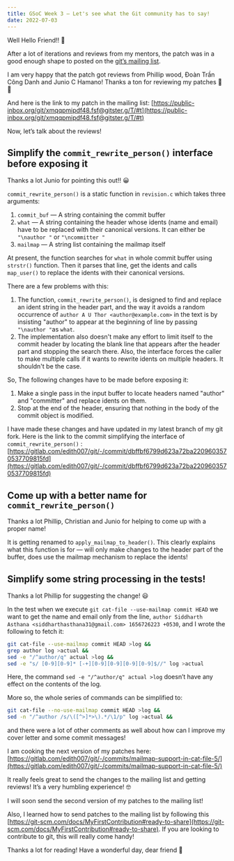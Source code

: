 ```yaml
---
title: GSoC Week 3 — Let's see what the Git community has to say!
date: 2022-07-03
---
```


Well Hello Friend!! 👋

After a lot of iterations and reviews from my mentors, the patch was in a good enough shape to posted on the [git’s mailing list](https://public-inbox.org/git/). 

I am very happy that the patch got reviews from Phillip wood, Đoàn Trần Công Danh and Junio C Hamano! Thanks a ton for reviewing my patches 🙂 🙇

And here is the link to my patch in the mailing list: [https://public-inbox.org/git/xmqqpmipdf48.fsf@gitster.g/T/#t](https://public-inbox.org/git/xmqqpmipdf48.fsf@gitster.g/T/#t)

Now, let’s talk about the reviews!

## Simplify the `commit_rewrite_person()` interface before exposing it

Thanks a lot Junio for pointing this out!! 😀

`commit_rewrite_person()` is a static function in `revision.c` which takes three arguments:

1. `commit_buf` — A string containing the commit buffer
2. `what` — A string containing the header whose idents (name and email) have to be replaced with their canonical versions. It can either be `"\nauthor "` or `"\ncommitter "` 
3. `mailmap` — A string list containing the mailmap itself

At present, the function searches for `what` in whole commit buffer using `strstr()` function. Then it parses that line, get the idents and calls `map_user()` to replace the idents with their canonical versions.

There are a few problems with this:

1. The function, `commit_rewrite_person()`, is designed to find and replace an ident string in the header part, and the way it avoids a random occurrence of `author A U Thor <author@example.com>` in the text is by insisting "author" to appear at the beginning of line by passing `"\nauthor "`as `what`. 
2. The implementation also doesn't make any effort to limit itself to the commit header by locating the blank line that appears after the header part and stopping the search there. Also, the interface forces the caller to make multiple calls if it wants to rewrite idents on multiple headers. It shouldn't be the case.

So, The following changes have to be made before exposing it:

1. Make a single pass in the input buffer to locate headers named "author" and "committer" and replace idents on them.
2. Stop at the end of the header, ensuring that nothing in the body of the commit object is modified.

I have made these changes and have updated in my latest branch of my git fork. Here is the link to the commit simplifying the interface of `commit_rewrite_person()` : [https://gitlab.com/edith007/git/-/commit/dbffbf6799d623a72ba2209603570537709815fd](https://gitlab.com/edith007/git/-/commit/dbffbf6799d623a72ba2209603570537709815fd)

## Come up with a better name for `commit_rewrite_person()`

Thanks a lot Phillip, Christian and Junio for helping to come up with a proper name!

It is getting renamed to `apply_mailmap_to_header()`. This clearly explains what this function is for — will only make changes to the header part of the buffer, does use the mailmap mechanism to replace the idents!

## Simplify some string processing in the tests!

Thanks a lot Phillip for suggesting the change! 😃

In the test when we execute `git cat-file --use-mailmap commit HEAD` we want to get the name and email only from the line, `author Siddharth Asthana <siddharthasthana31@gmail.com> 1656726223 +0530`, and I wrote the following to fetch it:

```bash
git cat-file --use-mailmap commit HEAD >log &&
grep author log >actual &&
sed -e "/^author/q" actual >log &&
sed -e "s/ [0-9][0-9]* [-+][0-9][0-9][0-9][0-9]$//" log >actual
```

Here, the command `sed -e "/^author/q" actual >log` doesn’t have any effect on the contents of the log.

More so, the whole series of commands can be simplified to:

```bash
git cat-file --no-use-mailmap commit HEAD >log &&
sed -n "/^author /s/\([^>]*>\).*/\1/p" log >actual &&
```

and there were a lot of other comments as well about how can I improve my cover letter and some commit messages!

I am cooking the next version of my patches here: [https://gitlab.com/edith007/git/-/commits/mailmap-support-in-cat-file-5/](https://gitlab.com/edith007/git/-/commits/mailmap-support-in-cat-file-5/)

It really feels great to send the changes to the mailing list and getting reviews! It’s a very humbling experience! 🤓

I will soon send the second version of my patches to the mailing list!

Also, I learned how to send patches to the mailing list by following this [https://git-scm.com/docs/MyFirstContribution#ready-to-share](https://git-scm.com/docs/MyFirstContribution#ready-to-share). If you are looking to contribute to git, this will really come handy!

Thanks a lot for reading! Have a wonderful day, dear friend 🙂